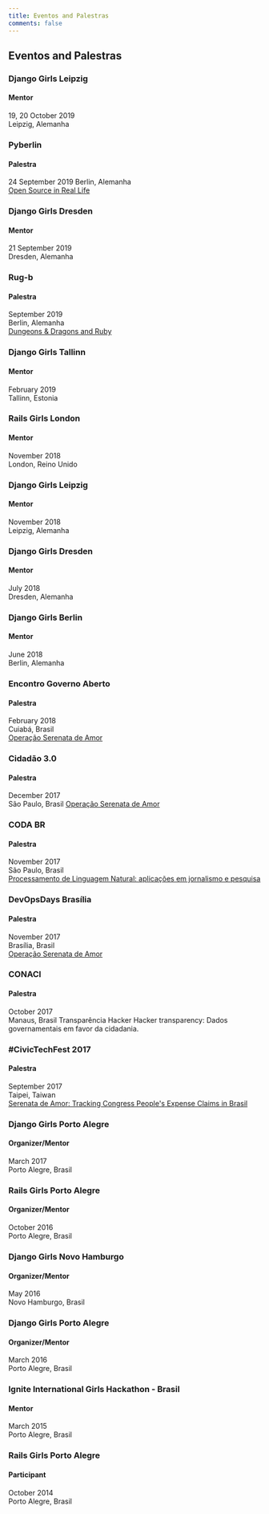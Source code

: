 ```yaml
---
title: Eventos and Palestras
comments: false
---
```


## Eventos and Palestras

### Django Girls Leipzig

#### Mentor

19, 20 October 2019  
Leipzig, Alemanha

### Pyberlin

#### Palestra

24 September 2019
Berlin, Alemanha  
[Open Source in Real Life](https://speakerdeck.com/anaschwendler/open-source-in-real-life)

### Django Girls Dresden

#### Mentor

21 September 2019  
Dresden, Alemanha

### Rug-b

#### Palestra

September 2019   
Berlin, Alemanha  
[Dungeons & Dragons and Ruby](https://speakerdeck.com/anaschwendler/dungeons-and-dragons-and-ruby)

### Django Girls Tallinn

#### Mentor

February 2019  
Tallinn, Estonia

### Rails Girls London

#### Mentor

November 2018  
London, Reino Unido

### Django Girls Leipzig

#### Mentor

November 2018  
Leipzig, Alemanha

### Django Girls Dresden

#### Mentor

July 2018  
Dresden, Alemanha

### Django Girls Berlin

#### Mentor

June 2018  
Berlin, Alemanha

### Encontro Governo Aberto

#### Palestra

February 2018   
Cuiabá, Brasil  
[Operação Serenata de Amor](https://www.icv.org.br/2018/02/23/cuiaba-recebe-encontro-governo-aberto-em-clima-na-terca-feira/?fbclid=IwAR30fql0j8Dj01FSYcw6V3jfhXvm1bY7kT97n30VsYtO1HUCldSvLCc2XWc)

### Cidadão 3.0

#### Palestra

December 2017   
São Paulo, Brasil
[Operação Serenata de Amor](https://www.youtube.com/watch?v=ASrk2eUaEkc)

### CODA BR

#### Palestra

November 2017   
São Paulo, Brasil  
[Processamento de Linguagem Natural: aplicações em jornalismo e pesquisa](https://coda.escoladedados.org/2017)

### DevOpsDays Brasília

#### Palestra

November 2017   
Brasília, Brasil  
[Operação Serenata de Amor](https://www.youtube.com/watch?v=ASrk2eUaEkc)

### CONACI

#### Palestra

October 2017   
Manaus, Brasil
Transparência Hacker
Hacker transparency: Dados governamentais em favor da cidadania.

### #CivicTechFest 2017

#### Palestra

September 2017   
Taipei, Taiwan  
[Serenata de Amor: Tracking Congress People's Expense Claims in Brasil](https://www.youtube.com/watch?v=19OaCZ2iBas)

### Django Girls Porto Alegre

#### Organizer/Mentor

March 2017   
Porto Alegre, Brasil

### Rails Girls Porto Alegre

#### Organizer/Mentor

October 2016   
Porto Alegre, Brasil

### Django Girls Novo Hamburgo

#### Organizer/Mentor

May 2016   
Novo Hamburgo, Brasil

### Django Girls Porto Alegre

#### Organizer/Mentor

March 2016    
Porto Alegre, Brasil

### Ignite International Girls Hackathon - Brasil

#### Mentor

March 2015      
Porto Alegre, Brasil

### Rails Girls Porto Alegre

#### Participant

October 2014  
Porto Alegre, Brasil
